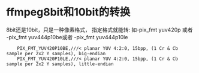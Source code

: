 # ffmpeg8bit和10bit的转换


8bit还是10bit，只是一种像素格式， 指定格式就能转: 如-pix_fmt yuv420p 或者 -pix_fmt yuv444p10be或者 -pix_fmt yuv444p10le
```
    PIX_FMT_YUV420P10BE,///< planar YUV 4:2:0, 15bpp, (1 Cr & Cb sample per 2x2 Y samples), big-endian 
    PIX_FMT_YUV420P10LE,///< planar YUV 4:2:0, 15bpp, (1 Cr & Cb sample per 2x2 Y samples), little-endian 
```